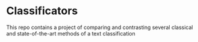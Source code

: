 # Classificators
This repo contains a project of comparing and contrasting several classical and state-of-the-art methods of a text classification
